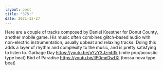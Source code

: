 ```yaml
---
layout: post
title: "375:"
date: 2021-12-27
---
```


Here are a couple of tracks composed by Daniel Koestner for Donut County, another mobile game. His music often combines glitch-based audio with non-electric instrumentation, usually upbeat and relaxing tracks. Doing this adds a layer of rhythm and complexity to the music, and is pretty satisfying to listen to.
 Garbage Day
https://youtu.be/pYzY3Jzmb1k (indie pop/acoustic type beat)
 Bird of Paradise
https://youtu.be/IlF0meDwfXI (bossa nova type beat)
